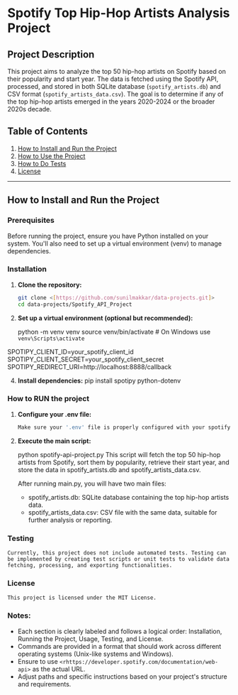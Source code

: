 # Spotify Top Hip-Hop Artists Analysis Project

## Project Description

This project aims to analyze the top 50 hip-hop artists on Spotify based on their popularity and start year. The data is fetched using the Spotify API, processed, and stored in both SQLite database (`spotify_artists.db`) and CSV format (`spotify_artists_data.csv`). The goal is to determine if any of the top hip-hop artists emerged in the years 2020-2024 or the broader 2020s decade.

## Table of Contents

1. [How to Install and Run the Project](#how-to-install-and-run-the-project)
2. [How to Use the Project](#how-to-use-the-project)
3. [How to Do Tests](#how-to-do-tests)
4. [License](#license)

---

## How to Install and Run the Project

### Prerequisites

Before running the project, ensure you have Python installed on your system. You'll also need to set up a virtual environment (venv) to manage dependencies.

### Installation

1. **Clone the repository:**

   ```bash
   git clone <[https://github.com/sunilmakkar/data-projects.git]>
   cd data-projects/Spotify_API_Project

2. **Set up a virtual environment (optional but recommended):**

    python -m venv venv
source venv/bin/activate   # On Windows use `venv\Scripts\activate`

SPOTIPY_CLIENT_ID=your_spotify_client_id
SPOTIPY_CLIENT_SECRET=your_spotify_client_secret
SPOTIPY_REDIRECT_URI=http://localhost:8888/callback


4. **Install dependencies:**
    pip install spotipy python-dotenv



### How to RUN the project

1. **Configure your .env file:**

   ```bash
   Make sure your '.env' file is properly configured with your spotify client credentials.

2. **Execute the main script:**

    python spotify-api-project.py
    This script will fetch the top 50 hip-hop artists from Spotify, sort them by popularity, retrieve their start year, and store the data in spotify_artists.db and spotify_artists_data.csv.

    After running main.py, you will have two main files:

    - spotify_artists.db: SQLite database containing the top hip-hop artists data.
    - spotify_artists_data.csv: CSV file with the same data, suitable for further analysis or reporting.


### Testing

    Currently, this project does not include automated tests. Testing can be implemented by creating test scripts or unit tests to validate data fetching, processing, and exporting functionalities.


### License

    This project is licensed under the MIT License.


### Notes:
- Each section is clearly labeled and follows a logical order: Installation, Running the Project, Usage, Testing, and License.
- Commands are provided in a format that should work across different operating systems (Unix-like systems and Windows).
- Ensure to use `<rhttps://developer.spotify.com/documentation/web-api>` as the actual URL.
- Adjust paths and specific instructions based on your project's structure and requirements.


